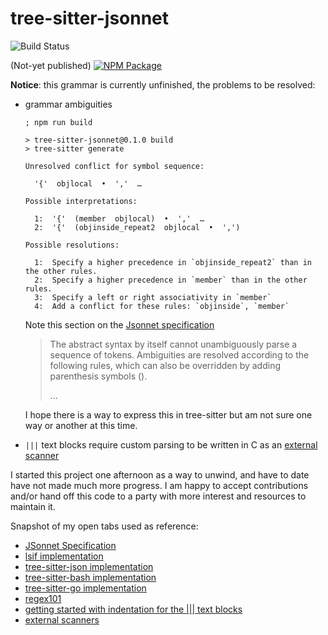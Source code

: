 # tree-sitter-jsonnet

![Build Status](https://github.com/EricCrosson/tree-sitter-jsonnet/actions/workflows/continuous-integration.yml/badge.svg?branch=master)

(Not-yet published)
[![NPM Package][]](https://npmjs.org/package/tree-sitter-jsonnet)

[NPM Package]: https://img.shields.io/npm/v/tree-sitter-jsonnet.svg

**Notice**: this grammar is currently unfinished, the problems to be resolved:

- grammar ambiguities

  ```
  ; npm run build
  
  > tree-sitter-jsonnet@0.1.0 build
  > tree-sitter generate
  
  Unresolved conflict for symbol sequence:
  
    '{'  objlocal  •  ','  …
  
  Possible interpretations:
  
    1:  '{'  (member  objlocal)  •  ','  …
    2:  '{'  (objinside_repeat2  objlocal  •  ',')
  
  Possible resolutions:
  
    1:  Specify a higher precedence in `objinside_repeat2` than in the other rules.
    2:  Specify a higher precedence in `member` than in the other rules.
    3:  Specify a left or right associativity in `member`
    4:  Add a conflict for these rules: `objinside`, `member`
  ```
  
  Note this section on the [Jsonnet specification](jsonnet.org/ref/spec.html)
  
  > The abstract syntax by itself cannot unambiguously parse a sequence of tokens.
  > Ambiguities are resolved according to the following rules, which can also be overridden
  > by adding parenthesis symbols ().
  >
  > ...
  
  I hope there is a way to express this in tree-sitter but am not sure one way or another
  at this time.
  
- `|||` text blocks require custom parsing to be written in C as an [external scanner]

I started this project one afternoon as a way to unwind, and have to date have not made much more progress.
I am happy to accept contributions and/or hand off this code to a party with more interest and resources to maintain it.

Snapshot of my open tabs used as reference:

- [JSonnet Specification](https://jsonnet.org/ref/spec.html)
- [lsif implementation](https://github.com/sourcegraph/lsif-jsonnet/blob/master/Jsonnet.g4)
- [tree-sitter-json implementation](https://github.com/tree-sitter/tree-sitter-json/blob/master/grammar.js)
- [tree-sitter-bash implementation](https://github.com/tree-sitter/tree-sitter-bash/blob/master/grammar.js)
- [tree-sitter-go implementation](https://github.com/tree-sitter/tree-sitter-go/blob/master/grammar.js)
- [regex101](https://regex101.com/r/dU5fO8/73)
- [getting started with indentation for the ||| text blocks](https://codeberg.org/FelipeLema/tree-sitter-indent.el/issues/1)
- [external scanners](http://tree-sitter.github.io/tree-sitter/creating-parsers#external-scanners)

[external scanner]: http://tree-sitter.github.io/tree-sitter/creating-parsers#external-scanners
